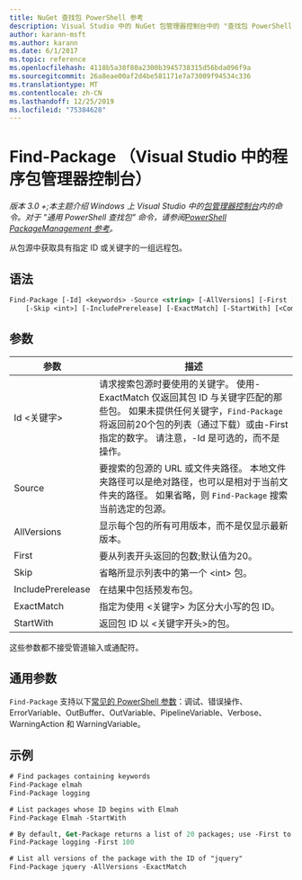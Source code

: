 ```yaml
---
title: NuGet 查找包 PowerShell 参考
description: Visual Studio 中的 NuGet 包管理器控制台中的 "查找包 PowerShell" 命令参考。
author: karann-msft
ms.author: karann
ms.date: 6/1/2017
ms.topic: reference
ms.openlocfilehash: 4118b5a38f80a2300b3945738315d56bda096f9a
ms.sourcegitcommit: 26a8eae00af2d4be581171e7a73009f94534c336
ms.translationtype: MT
ms.contentlocale: zh-CN
ms.lasthandoff: 12/25/2019
ms.locfileid: "75384628"
---
```

# <a name="find-package-package-manager-console-in-visual-studio"></a>Find-Package （Visual Studio 中的程序包管理器控制台）

*版本 3.0 +;本主题介绍 Windows 上 Visual Studio 中的[包管理器控制台](../../consume-packages/install-use-packages-powershell.md)内的命令。对于 "通用 PowerShell 查找包" 命令，请参阅[PowerShell PackageManagement 参考](/powershell/module/packagemanagement/?view=powershell-6)。*

从包源中获取具有指定 ID 或关键字的一组远程包。

## <a name="syntax"></a>语法

```ps
Find-Package [-Id] <keywords> -Source <string> [-AllVersions] [-First [<int>]]
    [-Skip <int>] [-IncludePrerelease] [-ExactMatch] [-StartWith] [<CommonParameters>]
```

## <a name="parameters"></a>参数

| 参数 | 描述 |
| --- | --- |
| Id &lt;关键字&gt; | 请求搜索包源时要使用的关键字。 使用-ExactMatch 仅返回其包 ID 与关键字匹配的那些包。 如果未提供任何关键字，`Find-Package` 将返回前20个包的列表（通过下载）或由-First 指定的数字。 请注意，-Id 是可选的，而不是操作。 |
| Source | 要搜索的包源的 URL 或文件夹路径。 本地文件夹路径可以是绝对路径，也可以是相对于当前文件夹的路径。 如果省略，则 `Find-Package` 搜索当前选定的包源。 |
| AllVersions | 显示每个包的所有可用版本，而不是仅显示最新版本。 |
| First | 要从列表开头返回的包数;默认值为20。 |
| Skip | 省略所显示列表中的第一个 &lt;int&gt; 包。  |
| IncludePrerelease | 在结果中包括预发布包。 |
| ExactMatch | 指定为使用 &lt;关键字&gt; 为区分大小写的包 ID。 |
| StartWith | 返回包 ID 以 &lt;关键字开头&gt;的包。 |

这些参数都不接受管道输入或通配符。

## <a name="common-parameters"></a>通用参数

`Find-Package` 支持以下[常见的 PowerShell 参数](https://go.microsoft.com/fwlink/?LinkID=113216)：调试、错误操作、ErrorVariable、OutBuffer、OutVariable、PipelineVariable、Verbose、WarningAction 和 WarningVariable。

## <a name="examples"></a>示例

```ps
# Find packages containing keywords
Find-Package elmah
Find-Package logging

# List packages whose ID begins with Elmah
Find-Package Elmah -StartWith

# By default, Get-Package returns a list of 20 packages; use -First to show more
Find-Package logging -First 100

# List all versions of the package with the ID of "jquery"
Find-Package jquery -AllVersions -ExactMatch
```
